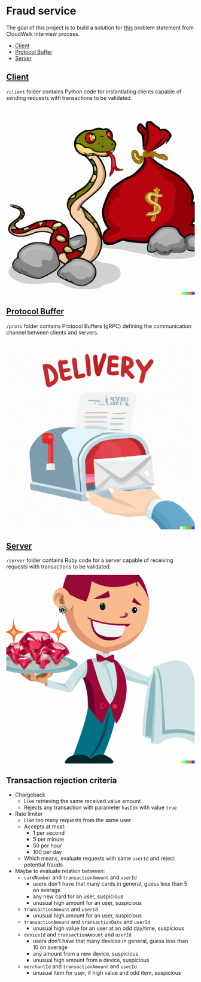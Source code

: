 # Fraud service

The goal of this project is to build a solution for [this](https://gist.github.com/cloudwalk-tests/76993838e65d7e0f988f40f1b1909c97) problem statement from CloudWalk interview process.

- [Client](#client)
- [Protocol Buffer](#protocol-buffer)
- [Server](#server)

## [Client](./client/)

`/client` folder contains Python code for instantiating clients capable of sending requests with transactions to be validated.

![PythonClient](./pictures/client.png)

## [Protocol Buffer](./proto/)

`/proto` folder contains Protocol Buffers (gRPC) defining the communication channel between clients and servers.

![CommunicationChannel](./pictures/grpc.png)

## [Server](./server/)

`/server` folder contains Ruby code for a server capable of receiving requests with transactions to be validated.

![RubyServer](./pictures/server.png)

## Transaction rejection criteria

- Chargeback
  - Like retrieving the same received value amount
  - Rejects any transaction with parameter `hasCbk` with value `true`
- Rate limiter
  - Like too many requests from the same user
  - Accepts at most:
    - 1 per second
    - 5 per minute
    - 50 per hour
    - 100 per day
  - Which means, evaluate requests with same `userId` and reject potential frauds
- Maybe to evaluate relation between:
  - `cardNumber` and `transactionAmount` and `userId`
    - users don't have that many cards in general, guess less than 5 on average
    - any new card for an user, suspicious
    - unusual high amount for an user, suspicious
  - `transactionAmount` and `userId`
    - unusual high amount for an user, suspicious
  - `transactionAmount` and `transactionDate` and `userId`
    - unusual high value for an user at an odd day/time, suspicious
  - `deviceId` and `transactionAmount` and `userId`
    - users don't have that many devices in general, guess less than 10 on average
    - any amount from a new device, suspicious
    - unusual high amount from a device, suspicious
  - `merchantId` and `transactionAmount` and `userId`
    - unusual item for user, if high value and odd item, suspicious
